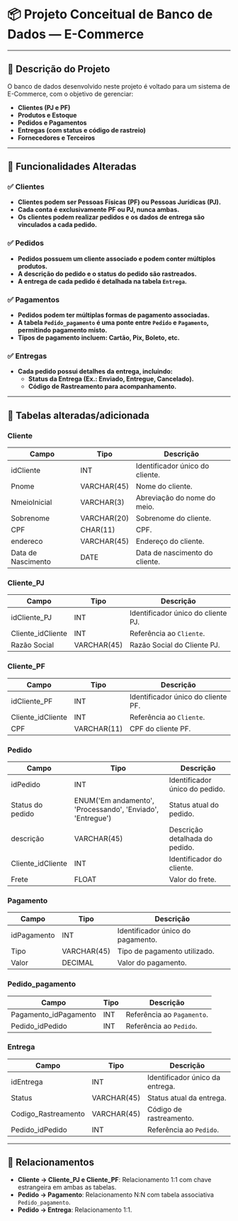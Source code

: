# 📦 Projeto Conceitual de Banco de Dados — E-Commerce

---

## 📌 Descrição do Projeto

O banco de dados desenvolvido neste projeto é voltado para um sistema de E-Commerce, com o objetivo de gerenciar:

- **Clientes (PJ e PF)**
- **Produtos e Estoque**
- **Pedidos e Pagamentos**
- **Entregas (com status e código de rastreio)**
- **Fornecedores e Terceiros**

---

## 🔨 Funcionalidades Alteradas

### ✅ Clientes
- **Clientes podem ser Pessoas Físicas (PF) ou Pessoas Jurídicas (PJ).**
- **Cada conta é exclusivamente PF ou PJ, nunca ambas.**
- **Os clientes podem realizar pedidos e os dados de entrega são vinculados a cada pedido.**

### ✅ Pedidos
- **Pedidos possuem um cliente associado e podem conter múltiplos produtos.**
- **A descrição do pedido e o status do pedido são rastreados.**
- **A entrega de cada pedido é detalhada na tabela `Entrega`.**

### ✅ Pagamentos
- **Pedidos podem ter múltiplas formas de pagamento associadas.**
- **A tabela `Pedido_pagamento` é uma ponte entre `Pedido` e `Pagamento`, permitindo pagamento misto.**
- **Tipos de pagamento incluem: Cartão, Pix, Boleto, etc.**

### ✅ Entregas
- **Cada pedido possui detalhes da entrega, incluindo:**
  - **Status da Entrega (Ex.: Enviado, Entregue, Cancelado).**
  - **Código de Rastreamento para acompanhamento.**

---

## 📂 Tabelas alteradas/adicionada

### **Cliente**
| Campo         | Tipo        | Descrição                          |
|---------------|-------------|------------------------------------|
| idCliente     | INT         | Identificador único do cliente.   |
| Pnome          | VARCHAR(45)  | Nome do cliente.                  |
| NmeioInicial  | VARCHAR(3)  | Abreviação do nome do meio.        |
| Sobrenome     | VARCHAR(20)  | Sobrenome do cliente.        |
| CPF           | CHAR(11)     | CPF.                              |
| endereco      | VARCHAR(45) | Endereço do cliente.              |
| Data de Nascimento  | DATE   | Data de nascimento do cliente.   |

### **Cliente_PJ**
| Campo         | Tipo        | Descrição                          |
|---------------|-------------|------------------------------------|
| idCliente_PJ  | INT         | Identificador único do cliente PJ. |
| Cliente_idCliente | INT     | Referência ao `Cliente`.           |
| Razão Social  | VARCHAR(45)  | Razão Social do Cliente PJ.       |

### **Cliente_PF**
| Campo         | Tipo        | Descrição                          |
|---------------|-------------|------------------------------------|
| idCliente_PF  | INT         | Identificador único do cliente PF. |
| Cliente_idCliente | INT     | Referência ao `Cliente`.           |
| CPF           | VARCHAR(11)  | CPF do cliente PF.                |

### **Pedido**
| Campo         | Tipo        | Descrição                          |
|---------------|-------------|------------------------------------|
| idPedido      | INT         | Identificador único do pedido.    |
| Status do pedido | ENUM('Em andamento', 'Processando', 'Enviado', 'Entregue') | Status atual do pedido.         |
| descrição     | VARCHAR(45)  | Descrição detalhada do pedido.    |
| Cliente_idCliente | INT     | Identificador do cliente.         |
| Frete         | FLOAT        | Valor do frete.                   |

### **Pagamento**
| Campo         | Tipo        | Descrição                          |
|---------------|-------------|------------------------------------|
| idPagamento   | INT         | Identificador único do pagamento. |
| Tipo          | VARCHAR(45)  | Tipo de pagamento utilizado.      |
| Valor         | DECIMAL      | Valor do pagamento.               |

### **Pedido_pagamento**
| Campo         | Tipo        | Descrição                          |
|---------------|-------------|------------------------------------|
| Pagamento_idPagamento | INT | Referência ao `Pagamento`.         |
| Pedido_idPedido      | INT  | Referência ao `Pedido`.            |

### **Entrega**
| Campo         | Tipo        | Descrição                          |
|---------------|-------------|------------------------------------|
| idEntrega     | INT         | Identificador único da entrega.   |
| Status        | VARCHAR(45)  | Status atual da entrega.          |
| Codigo_Rastreamento | VARCHAR(45) | Código de rastreamento.     |
| Pedido_idPedido | INT       | Referência ao `Pedido`.            |

---

## 🔗 Relacionamentos

- **Cliente → Cliente_PJ e Cliente_PF**: Relacionamento 1:1 com chave estrangeira em ambas as tabelas.
- **Pedido → Pagamento**: Relacionamento N:N com tabela associativa `Pedido_pagamento`.
- **Pedido → Entrega**: Relacionamento 1:1.
